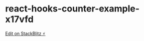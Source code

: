 # react-hooks-counter-example-x17vfd

[Edit on StackBlitz ⚡️](https://stackblitz.com/edit/react-hooks-counter-example-x17vfd)